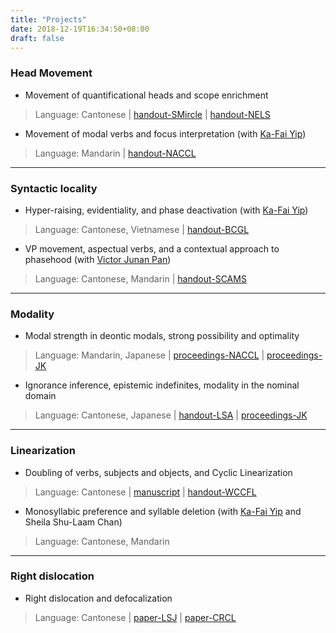 ```yaml
---
title: "Projects"
date: 2018-12-19T16:34:50+08:00
draft: false
---
```


### Head Movement

- Movement of quantificational heads and scope enrichment

> Language: Cantonese |
[handout-SMircle](../files/handout/SMircle-2021-HM.pdf) | [handout-NELS](../files/handout/NELS-2020-HM.pdf)

- Movement of modal verbs and focus interpretation (with [Ka-Fai Yip](https://kafai-yip.github.io))

> Language: Mandarin |
[handout-NACCL](../files/handout/NACCL-2020-HR.pdf)

--------
### Syntactic locality

- Hyper-raising, evidentiality, and phase deactivation (with [Ka-Fai Yip](https://kafai-yip.github.io))

> Language: Cantonese, Vietnamese |
 [handout-BCGL](../files/handout/BCGL-2020-HR.pdf)

- VP movement, aspectual verbs, and a contextual approach to phasehood (with [Victor Junan Pan](http://ling.cuhk.edu.hk/people/victor/))

> Language: Cantonese, Mandarin |
[handout-SCAMS](../files/handout/SCAMS-2021-VP.pdf)

--------
### Modality

- Modal strength in deontic modals, strong possibility and optimality

> Language: Mandarin, Japanese | [proceedings-NACCL](https://ling.auf.net/lingbuzz/005701) | [proceedings-JK](../files/paper/JK-2018-modal.pdf)

- Ignorance inference, epistemic indefinites, modality in the nominal domain

> Language: Cantonese, Japanese |
[handout-LSA](../files/handout/LSA-2021-EI.pdf) | [proceedings-JK](../files/paper/JK-2020-EI.pdf)

--------
### Linearization

- Doubling of verbs, subjects and objects, and Cyclic Linearization

> Language: Cantonese |
[manuscript](https://ling.auf.net/lingbuzz/005621) |
[handout-WCCFL](../files/handout/WCCFL-2020-CL.pdf)

- Monosyllabic preference and syllable deletion (with [Ka-Fai Yip](https://kafai-yip.github.io) and Sheila Shu-Laam Chan)

> Language: Cantonese, Mandarin

--------
### Right dislocation

- Right dislocation and defocalization

> Language: Cantonese |
[paper-LSJ](../files/paper/LSJ-2017-RD.pdf) | [paper-CRCL](../files/paper/CRCL-2020-RD.pdf)
